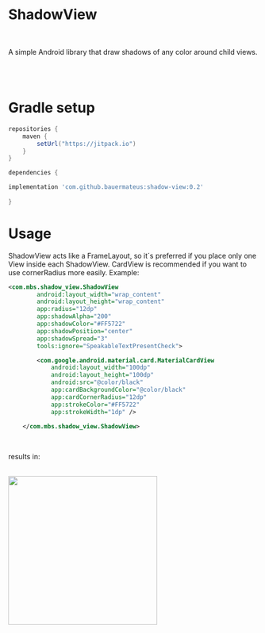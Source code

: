 # ShadowView

<br>

A simple Android library that draw shadows of any color around child views.

<br>
<br>

# Gradle setup
``` gradle
repositories {
    maven { 
        setUrl("https://jitpack.io")
    }
}

dependencies {

implementation 'com.github.bauermateus:shadow-view:0.2'
    
}
```

# Usage

ShadowView acts like a FrameLayout, so it´s preferred if you place only one View inside each ShadowView. CardView is recommended if you want to use cornerRadius more easily. Example:

``` xml
<com.mbs.shadow_view.ShadowView
        android:layout_width="wrap_content"
        android:layout_height="wrap_content"
        app:radius="12dp"
        app:shadowAlpha="200"
        app:shadowColor="#FF5722"
        app:shadowPosition="center"
        app:shadowSpread="3"
        tools:ignore="SpeakableTextPresentCheck">

        <com.google.android.material.card.MaterialCardView
            android:layout_width="100dp"
            android:layout_height="100dp"
            android:src="@color/black"
            app:cardBackgroundColor="@color/black"
            app:cardCornerRadius="12dp"
            app:strokeColor="#FF5722"
            app:strokeWidth="1dp" />

    </com.mbs.shadow_view.ShadowView>
```

<br>

results in: 

<br>

<img src="https://github.com/bauermateus/shadow-view/assets/11887846/0d31cfae-8f1a-40f1-8795-c528573f6b89" width="300">

